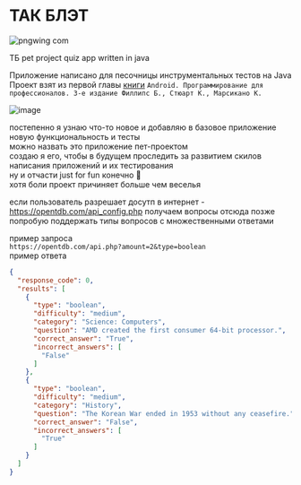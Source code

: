 # ТАК БЛЭТ

![pngwing com](https://github.com/user-attachments/assets/e958e1f0-a1cd-4050-961b-fc1d0be127d1)

ТБ pet project quiz app written in java

Приложение написано для песочницы инструментальных тестов на Java  
Проект взят из первой главы [книги](https://www.piter.com/collection/programmirovanie-pod-android-i-ios/product/android-programmirovanie-dlya-professionalov-3-e-izdanie)
`Android. Программирование для профессионалов. 3-е издание Филлипс Б., Стюарт К., Марсикано К.`

![image](https://github.com/user-attachments/assets/b00cdc0c-14f1-4d6b-8673-aeaf93d34320)

постепенно я узнаю что-то новое и добавляю в базовое приложение новую функциональность и тесты  
можно назвать это приложение пет-проектом  
создаю я его, чтобы в будущем проследить за развитием скилов написания приложений и их
тестирования  
ну и отчасти just for fun конечно 🤘  
хотя боли проект причиняет больше чем веселья

если пользователь разрешает досутп в интернет - https://opentdb.com/api_config.php получаем вопросы
отсюда
позже попробую поддержать типы вопросов с множественными ответами

пример запроса  
`https://opentdb.com/api.php?amount=2&type=boolean`  
пример ответа

```json
{
  "response_code": 0,
  "results": [
    {
      "type": "boolean",
      "difficulty": "medium",
      "category": "Science: Computers",
      "question": "AMD created the first consumer 64-bit processor.",
      "correct_answer": "True",
      "incorrect_answers": [
        "False"
      ]
    },
    {
      "type": "boolean",
      "difficulty": "medium",
      "category": "History",
      "question": "The Korean War ended in 1953 without any ceasefire.",
      "correct_answer": "False",
      "incorrect_answers": [
        "True"
      ]
    }
  ]
}
```
